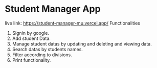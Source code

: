 # Student Manager App
live link: https://student-manager-mu.vercel.app/
Functionalities
1. Signin by google.
2. Add student Data.
3. Manage student datas by updating and deleting and viewing data.
4. Search datas by students names.
5. Filter according to divisions.
6. Print functionality.
